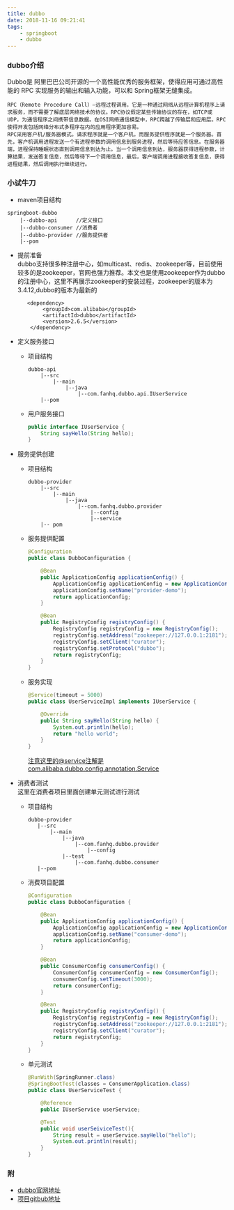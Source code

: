 ```yaml
---
title: dubbo
date: 2018-11-16 09:21:41
tags:
    - springboot 
    - dubbo
---
```


### dubbo介绍
Dubbo是 阿里巴巴公司开源的一个高性能优秀的服务框架，使得应用可通过高性能的 RPC 实现服务的输出和输入功能，可以和 Spring框架无缝集成。
```
RPC（Remote Procedure Call）—远程过程调用，它是一种通过网络从远程计算机程序上请求服务，而不需要了解底层网络技术的协议。RPC协议假定某些传输协议的存在，如TCP或UDP，为通信程序之间携带信息数据。在OSI网络通信模型中，RPC跨越了传输层和应用层。RPC使得开发包括网络分布式多程序在内的应用程序更加容易。
RPC采用客户机/服务器模式。请求程序就是一个客户机，而服务提供程序就是一个服务器。首先，客户机调用进程发送一个有进程参数的调用信息到服务进程，然后等待应答信息。在服务器端，进程保持睡眠状态直到调用信息到达为止。当一个调用信息到达，服务器获得进程参数，计算结果，发送答复信息，然后等待下一个调用信息，最后，客户端调用进程接收答复信息，获得进程结果，然后调用执行继续进行。
```

### 小试牛刀

* maven项目结构  
```
springboot-dubbo  
    |--dubbo-api      //定义接口 
    |--dubbo-consumer //消费者
    |--dubbo-provider //服务提供者
    |--pom
```
* 提前准备  
dubbo支持很多种注册中心，如multicast、redis、zookeeper等，目前使用较多的是zookeeper，官网也强力推荐。本文也是使用zookeeper作为dubbo的注册中心，这里不再展示zookeeper的安装过程，zookeeper的版本为3.4.12,dubbo的版本为最新的
    ``` 
       <dependency>
            <groupId>com.alibaba</groupId>
            <artifactId>dubbo</artifactId>
            <version>2.6.5</version>
        </dependency>
    ```


* 定义服务接口
    + 项目结构
        ```
        dubbo-api
            |--src
                |--main
                    |--java
                        |--com.fanhq.dubbo.api.IUserService
            |--pom
        ```
    + 用户服务接口
        ``` java
        public interface IUserService {
            String sayHello(String hello);
        }
        ```

* 服务提供创建
    + 项目结构
        ```
        dubbo-provider
            |--src
                |--main
                    |--java
                        |--com.fanhq.dubbo.provider
                            |--config
                            |--service
            |-- pom
        ```
    + 服务提供配置    
        ``` java
        @Configuration
        public class DubboConfiguration {

            @Bean
            public ApplicationConfig applicationConfig() {
                ApplicationConfig applicationConfig = new ApplicationConfig();
                applicationConfig.setName("provider-demo");
                return applicationConfig;
            }

            @Bean
            public RegistryConfig registryConfig() {
                RegistryConfig registryConfig = new RegistryConfig();
                registryConfig.setAddress("zookeeper://127.0.0.1:2181");
                registryConfig.setClient("curator");
                registryConfig.setProtocol("dubbo");
                return registryConfig;
            }
        }
        ```
    + 服务实现
        ``` java
        @Service(timeout = 5000)
        public class UserServiceImpl implements IUserService {

            @Override
            public String sayHello(String hello) {
                System.out.println(hello);
                return "hello world";
            }
        }
        ```    
        注意这里的@service注解是com.alibaba.dubbo.config.annotation.Service
* 消费者测试    
这里在消费者项目里面创建单元测试进行测试
    + 项目结构
         ```
        dubbo-provider
            |--src
                |--main
                    |--java
                        |--com.fanhq.dubbo.provider
                            |--config
                    |--test
                        |--com.fanhq.dubbo.consumer 
            |--pom   
        ```
    + 消费项目配置
        ``` java
        @Configuration
        public class DubboConfiguration {

            @Bean
            public ApplicationConfig applicationConfig() {
                ApplicationConfig applicationConfig = new ApplicationConfig();
                applicationConfig.setName("consumer-demo");
                return applicationConfig;
            }

            @Bean
            public ConsumerConfig consumerConfig() {
                ConsumerConfig consumerConfig = new ConsumerConfig();
                consumerConfig.setTimeout(3000);
                return consumerConfig;
            }

            @Bean
            public RegistryConfig registryConfig() {
                RegistryConfig registryConfig = new RegistryConfig();
                registryConfig.setAddress("zookeeper://127.0.0.1:2181");
                registryConfig.setClient("curator");
                return registryConfig;
            }
        }
        ```    
    + 单元测试
        ``` java 
        @RunWith(SpringRunner.class)
        @SpringBootTest(classes = ConsumerApplication.class)
        public class UserServiceTest {

            @Reference
            public IUserService userService;

            @Test
            public void userSeiviceTest(){
                String result = userService.sayHello("hello");
                System.out.println(result);
            }
        }
        ```
###  附     
+ [dubbo官网地址](http://dubbo.apache.org/zh-cn/index.html)
+ [项目gitbub地址](https://github.com/fanhq/springboot-dubbo)